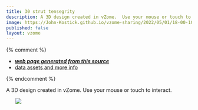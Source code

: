 ```yaml
---
title: 30 strut tensegrity
description: A 3D design created in vZome.  Use your mouse or touch to interact.
image: https://John-Kostick.github.io/vzome-sharing/2022/05/01/18-00-10-30-strut-tensegrity/30-strut-tensegrity.png
published: false
layout: vzome
---
```


{% comment %}
 - [***web page generated from this source***](<https://John-Kostick.github.io/vzome-sharing/2022/05/01/30-strut-tensegrity-18-00-10.html>)
 - [data assets and more info](<https://github.com/John-Kostick/vzome-sharing/tree/main/2022/05/01/18-00-10-30-strut-tensegrity/>)
 
{% endcomment %}

A 3D design created in vZome.  Use your mouse or touch to interact.

<vzome-viewer style="width: 87%; height: 60vh; margin: 5%"
       src="https://John-Kostick.github.io/vzome-sharing/2022/05/01/18-00-10-30-strut-tensegrity/30-strut-tensegrity.vZome" >
  <img src="https://John-Kostick.github.io/vzome-sharing/2022/05/01/18-00-10-30-strut-tensegrity/30-strut-tensegrity.png" />
</vzome-viewer>